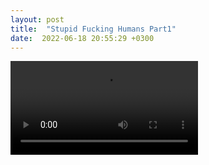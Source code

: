 ```yaml
---
layout: post
title:  "Stupid Fucking Humans Part1"
date:  2022-06-18 20:55:29 +0300
---
```


<video style = "object-fit: cover;" controls>
  <source src="/bojkos-thoughts/assets/images/stupid_momo.mp4" type="video/mp4">
Your browser does not support the video tag.
</video>

